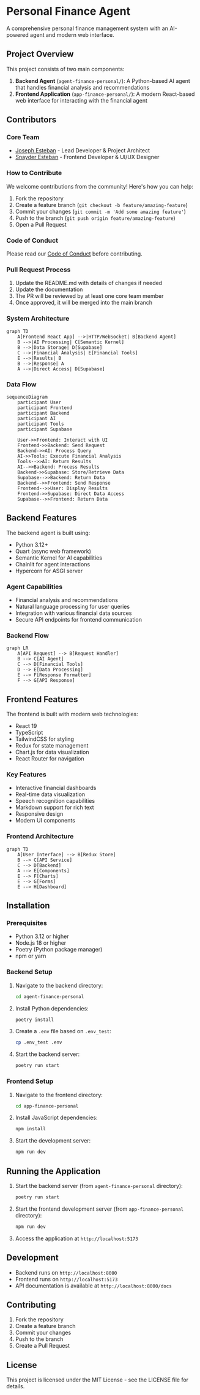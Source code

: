 # Personal Finance Agent

A comprehensive personal finance management system with an AI-powered agent and modern web interface.

## Project Overview

This project consists of two main components:

1. **Backend Agent** (`agent-finance-personal/`): A Python-based AI agent that handles financial analysis and recommendations
2. **Frontend Application** (`app-finance-personal/`): A modern React-based web interface for interacting with the financial agent

## Contributors

### Core Team

- [Joseph Esteban](https://github.com/jesteban19) - Lead Developer & Project Architect
- [Snayder Esteban](https://github.com/snayderesteban) - Frontend Developer & UI/UX Designer

### How to Contribute

We welcome contributions from the community! Here's how you can help:

1. Fork the repository
2. Create a feature branch (`git checkout -b feature/amazing-feature`)
3. Commit your changes (`git commit -m 'Add some amazing feature'`)
4. Push to the branch (`git push origin feature/amazing-feature`)
5. Open a Pull Request

### Code of Conduct

Please read our [Code of Conduct](CODE_OF_CONDUCT.md) before contributing.

### Pull Request Process

1. Update the README.md with details of changes if needed
2. Update the documentation
3. The PR will be reviewed by at least one core team member
4. Once approved, it will be merged into the main branch

### System Architecture

```mermaid
graph TD
    A[Frontend React App] -->|HTTP/WebSocket| B[Backend Agent]
    B -->|AI Processing| C[Semantic Kernel]
    B -->|Data Storage| D[Supabase]
    C -->|Financial Analysis| E[Financial Tools]
    E -->|Results| B
    B -->|Response| A
    A -->|Direct Access| D[Supabase]
```

### Data Flow

```mermaid
sequenceDiagram
    participant User
    participant Frontend
    participant Backend
    participant AI
    participant Tools
    participant Supabase

    User->>Frontend: Interact with UI
    Frontend->>Backend: Send Request
    Backend->>AI: Process Query
    AI->>Tools: Execute Financial Analysis
    Tools-->>AI: Return Results
    AI-->>Backend: Process Results
    Backend->>Supabase: Store/Retrieve Data
    Supabase-->>Backend: Return Data
    Backend-->>Frontend: Send Response
    Frontend-->>User: Display Results
    Frontend->>Supabase: Direct Data Access
    Supabase-->>Frontend: Return Data
```

## Backend Features

The backend agent is built using:

- Python 3.12+
- Quart (async web framework)
- Semantic Kernel for AI capabilities
- Chainlit for agent interactions
- Hypercorn for ASGI server

### Agent Capabilities

- Financial analysis and recommendations
- Natural language processing for user queries
- Integration with various financial data sources
- Secure API endpoints for frontend communication

### Backend Flow

```mermaid
graph LR
    A[API Request] --> B[Request Handler]
    B --> C[AI Agent]
    C --> D[Financial Tools]
    D --> E[Data Processing]
    E --> F[Response Formatter]
    F --> G[API Response]
```

## Frontend Features

The frontend is built with modern web technologies:

- React 19
- TypeScript
- TailwindCSS for styling
- Redux for state management
- Chart.js for data visualization
- React Router for navigation

### Key Features

- Interactive financial dashboards
- Real-time data visualization
- Speech recognition capabilities
- Markdown support for rich text
- Responsive design
- Modern UI components

### Frontend Architecture

```mermaid
graph TD
    A[User Interface] --> B[Redux Store]
    B --> C[API Service]
    C --> D[Backend]
    A --> E[Components]
    E --> F[Charts]
    E --> G[Forms]
    E --> H[Dashboard]
```

## Installation

### Prerequisites

- Python 3.12 or higher
- Node.js 18 or higher
- Poetry (Python package manager)
- npm or yarn

### Backend Setup

1. Navigate to the backend directory:

   ```bash
   cd agent-finance-personal
   ```

2. Install Python dependencies:

   ```bash
   poetry install
   ```

3. Create a `.env` file based on `.env_test`:

   ```bash
   cp .env_test .env
   ```

4. Start the backend server:
   ```bash
   poetry run start
   ```

### Frontend Setup

1. Navigate to the frontend directory:

   ```bash
   cd app-finance-personal
   ```

2. Install JavaScript dependencies:

   ```bash
   npm install
   ```

3. Start the development server:
   ```bash
   npm run dev
   ```

## Running the Application

1. Start the backend server (from `agent-finance-personal` directory):

   ```bash
   poetry run start
   ```

2. Start the frontend development server (from `app-finance-personal` directory):

   ```bash
   npm run dev
   ```

3. Access the application at `http://localhost:5173`

## Development

- Backend runs on `http://localhost:8000`
- Frontend runs on `http://localhost:5173`
- API documentation is available at `http://localhost:8000/docs`

## Contributing

1. Fork the repository
2. Create a feature branch
3. Commit your changes
4. Push to the branch
5. Create a Pull Request

## License

This project is licensed under the MIT License - see the LICENSE file for details.
